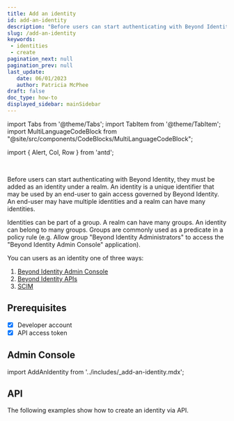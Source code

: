 ```yaml
---
title: Add an identity
id: add-an-identity
description: "Before users can start authenticating with Beyond Identity, they must be added as an identity under a realm. An identity is a unique identifier that may be used by an end-user to gain access governed by Beyond Identity. An end-user may have multiple identities and a realm can have many identities."
slug: /add-an-identity
keywords: 
 - identities
 - create
pagination_next: null
pagination_prev: null
last_update: 
   date: 06/01/2023
   author: Patricia McPhee
draft: false
doc_type: how-to
displayed_sidebar: mainSidebar
---
```


import Tabs from '@theme/Tabs';
import TabItem from '@theme/TabItem';
import MultiLanguageCodeBlock from "@site/src/components/CodeBlocks/MultiLanguageCodeBlock";

import { Alert, Col, Row } from 'antd';

<Row>
  <Col span={12}>
    <Alert message="In progress (needs copy edit)" type="info" />
  </Col>
</Row>
<br />


Before users can start authenticating with Beyond Identity, they must be added as an identity under a realm. An identity is a unique identifier that may be used by an end-user to gain access governed by Beyond Identity. An end-user may have multiple identities and a realm can have many identities.

Identities can be part of a group. A realm can have many groups. An identity can belong to many groups. Groups are commonly used as a predicate in a policy rule (e.g. Allow group "Beyond Identity Administrators" to access the "Beyond Identity Admin Console" application).

You can users as an identity one of three ways:

1. [Beyond Identity Admin Console](#admin-console)
2. [Beyond Identity APIs](#api)
3. [SCIM](/docs/next/scim-server)


## Prerequisites

- [x] Developer account
- [x] API access token

## Admin Console

import AddAnIdentity from '../includes/_add-an-identity.mdx';

<AddAnIdentity />

## API

The following examples show how to create an identity via API.

<MultiLanguageCodeBlock
curl='curl "https://api-$(REGION).beyondidentity.com/v1/tenants/$(TENANT_ID)/realms/$(REALM_ID)/identities" \
-X POST \
-H "Authorization: Bearer $(API_TOKEN)" \
-H "Content-Type: application/json" \
-d "{\"identity\":{\"display_name\":\"$(NAME)\",\"traits\": {\"type\": \"traits_v0\",\"username\": \"$(USERNAME)\",
\"primary_email_address\":\"$(EMAIL)\"}}}"'
title="/identities"
/>